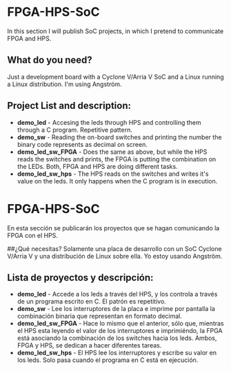 # FPGA-HPS-SoC
In this section I will publish SoC projects, in which I pretend to communicate FPGA and HPS.

## What do you need?
Just a development board with a Cyclone V/Arria V SoC and a Linux running a Linux distribution. I'm using Angström.

## Project List and description:
* **demo_led** - Accesing the leds through HPS and controlling them through a C program. Repetitive pattern.
* **demo_sw** - Reading the on-board switches and printing the number the binary code represents as decimal on screen.
* **demo_led_sw_FPGA** - Does the same as above, but while the HPS reads the switches and prints, the FPGA is putting the combination on the LEDs. Both, FPGA and HPS are doing different tasks.
* **demo_led_sw_hps** - The HPS reads on the switches and writes it's value on the leds. It only happens when the C program is in execution.


# FPGA-HPS-SoC
En esta sección se publicarán los proyectos que se hagan comunicando la FPGA con el HPS.

##¿Qué necesitas?
Solamente una placa de desarrollo con un SoC Cyclone V/Arria V y una distribución de Linux sobre ella. Yo estoy usando Angström.

## Lista de proyectos y descripción:
* **demo_led** - Accede a los leds a través del HPS, y los controla a través de un programa escrito en C. El patrón es repetitivo.
* **demo_sw** - Lee los interruptores de la placa e imprime por pantalla la combinación binaria que representan en formato decimal.
* **demo_led_sw_FPGA** - Hace lo mismo que el anterior, sólo que, mientras el HPS esta leyendo el valor de los interruptores e imprimiéndo, la FPGA está asociando la combinación de los switches hacia los leds. Ambos, FPGA y HPS, se dedican a hacer diferentes tareas.
* **demo_led_sw_hps** - El HPS lee los interruptores y escribe su valor en los leds. Solo pasa cuando el programa en C está en ejecución.